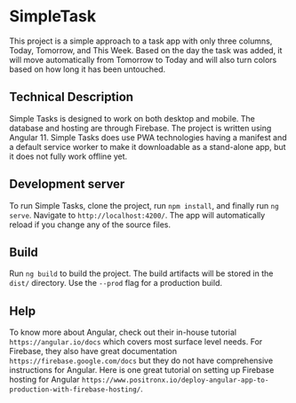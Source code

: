 # SimpleTask

This project is a simple approach to a task app with only three columns, Today, Tomorrow, and This Week. Based on the day the task was added, it will move automatically from Tomorrow to Today and will also turn colors based on how long it has been untouched.

## Technical Description

Simple Tasks is designed to work on both desktop and mobile. The database and hosting are through Firebase. The project is written using Angular 11. Simple Tasks does use PWA technologies having a manifest and a default service worker to make it downloadable as a stand-alone app, but it does not fully work offline yet.

## Development server

To run Simple Tasks, clone the project, run `npm install`, and finally run `ng serve`. Navigate to `http://localhost:4200/`. The app will automatically reload if you change any of the source files.

## Build

Run `ng build` to build the project. The build artifacts will be stored in the `dist/` directory. Use the `--prod` flag for a production build.

## Help

To know more about Angular, check out their in-house tutorial `https://angular.io/docs` which covers most surface level needs. For Firebase, they also have great documentation `https://firebase.google.com/docs` but they do not have comprehensive instructions for Angular. Here is one great tutorial on setting up Firebase hosting for Angular `https://www.positronx.io/deploy-angular-app-to-production-with-firebase-hosting/`.
